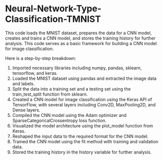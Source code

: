 # Neural-Network-Type-Classification-TMNIST
 This code loads the MNIST dataset, prepares the data for a CNN model, creates and trains a CNN model, and stores the training history for further analysis. This code serves as a basic framework for building a CNN model for image classification.
 
Here is a step-by-step breakdown:
1.	Imported necessary libraries including numpy, pandas, sklearn, tensorflow, and keras.
2.	Loaded the MNIST dataset using pandas and extracted the image data and labels.
3.	Split the data into a training set and a testing set using the train_test_split function from sklearn.
4.	Created a CNN model for image classification using the Keras API of TensorFlow, with several layers including Conv2D, MaxPooling2D, and Dense layers.
5.	Compiled the CNN model using the Adam optimizer and SparseCategoricalCrossentropy loss function.
6.	Visualized the model architecture using the plot_model function from Keras.
7.	Reshaped the input data to the required format for the CNN model.
8.	Trained the CNN model using the fit method with training and validation data.
9.	Stored the training history in the history variable for further analysis.




